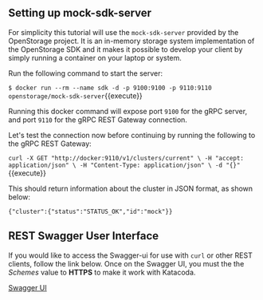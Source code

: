 ## Setting up mock-sdk-server

For simplicity this tutorial will use the `mock-sdk-server` provided by the
OpenStorage project. It is an in-memory storage system implementation of the
OpenStorage SDK and it makes it possible to develop your client by simply
running a container on your laptop or system.

Run the following command to start the server:

`
$ docker run --rm --name sdk -d -p 9100:9100 -p 9110:9110 openstorage/mock-sdk-server
`{{execute}}

Running this docker command will expose port `9100` for the gRPC server, and
port `9110` for the gRPC REST Gateway connection.

Let's test the connection now before continuing by running the following to the
gRPC REST Gateway:

`curl -X GET "http://docker:9110/v1/clusters/current" \
  -H "accept: application/json" \
  -H "Content-Type: application/json" \
  -d "{}"
`{{execute}}

This should return information about the cluster in JSON format, as shown below:

`{"cluster":{"status":"STATUS_OK","id":"mock"}}`

## REST Swagger User Interface
If you would like to access the Swagger-ui for use with `curl` or other REST clients,
follow the link below. Once on the Swagger UI, you must the the _Schemes_ value to
**HTTPS** to make it work with Katacoda.

[Swagger UI](https://[[HOST_SUBDOMAIN]]-9110-[[KATACODA_HOST]].environments.katacoda.com/swagger-ui)

